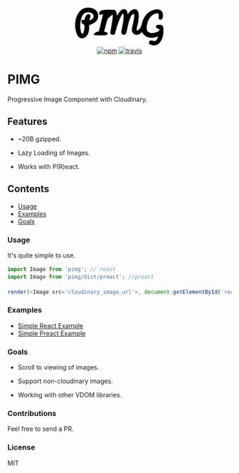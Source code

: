 
<p align="center">
<img src='logo.svg' width="200" alt="Fonsole"/>
<br/>
<a href="https://www.npmjs.org/package/pimg"><img src="https://img.shields.io/npm/v/pimg.svg?style=flat" alt="npm"></a> <a href="https://travis-ci.org/ooade/pimg"><img src="https://travis-ci.org/ooade/pimg.svg?branch=master" alt="travis"></a>
</p>

# PIMG

Progressive Image Component with Cloudinary.

## Features

- ~20B gzipped.

- Lazy Loading of Images.

- Works with P(R)eact.

## Contents

- [Usage](#usage)
- [Examples](#examples)
- [Goals](#goals)

### Usage

It's quite simple to use.

```js
import Image from 'pimg'; // react
import Image from 'pimg/dist/preact'; //preact

render(<Image src='cloudinary_image_url'>, document.getElementById('root'))
```

### Examples

 - [Simple React Example](https://codesandbox.io/s/jzn7q44zzv)
 - [Simple Preact Example](https://codesandbox.io/s/ppwykw3w9m)

### Goals

- Scroll to viewing of images.

- Support non-cloudinary images.

- Working with other VDOM libraries.

### Contributions

Feel free to send a PR.

### License

MIT